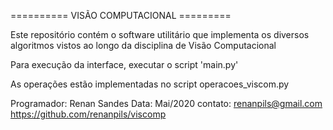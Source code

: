 
========== VISÃO COMPUTACIONAL =========

Este repositório contém o software utilitário que implementa os diversos algoritmos vistos ao longo da disciplina de Visão Computacional

Para execução da interface, executar o script 'main.py'

As operações estão implementadas no script operacoes_viscom.py

Programador: Renan Sandes
Data: Mai/2020
contato: renanpils@gmail.com
https://github.com/renanpils/viscomp